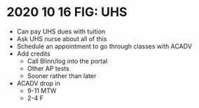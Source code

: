 # 2020 10 16 FIG: UHS

- Can pay UHS dues with tuition
- Ask UHS nurse about all of this
- Schedule an appointment to go through classes with ACADV
- Add credits
  - Call Blinn/log into the portal
  - Other AP tests
  - Sooner rather than later
- ACADV drop in
  - 9-11 MTW
  - 2-4 F